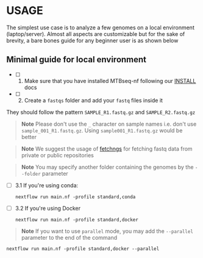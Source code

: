 # USAGE

The simplest use case is to analyze a few genomes on a local environment (laptop/server). Almost all aspects are customizable but for the sake of brevity, a bare bones guide for any beginner user is as shown below

## Minimal guide for local environment

- [ ] 1. Make sure that you have installed MTBseq-nf following our [INSTALL]("./INSTALL") docs

- [ ] 2. Create a `fastqs` folder and add your `fastq` files inside it

They should follow the pattern `SAMPLE_R1.fastq.gz` and `SAMPLE_R2.fastq.gz`

> **Note**
> Please don't use the `_` character on sample names i.e. don't use `sample_001_R1.fastq.gz`. Using `sample001_R1.fastq.gz` would be better

> **Note**
> We suggest the usage of [fetchngs](https://nf-co.re/fetchngs) for fetching fastq
> data from private or public repositories

> **Note**
> You may specify another folder containing the genomes by the `--folder` parameter

- [ ] 3.1 If you're using conda:

  ```terminal
  nextflow run main.nf -profile standard,conda
  ```

- [ ] 3.2 If you're using Docker

  ```terminal
  nextflow run main.nf -profile standard,docker
  ```

>**Note**
> If you want to use `parallel` mode, you may add the `--parallel` parameter to the end of the command

```terminal
nextflow run main.nf -profile standard,docker --parallel
```
